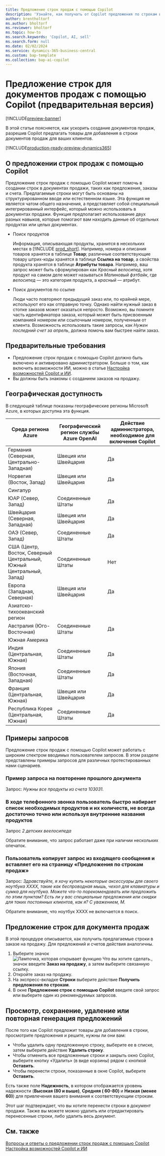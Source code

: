 ```yaml
---
title: Предложение строк продаж с помощью Copilot
description: 'Узнайте, как получать от Copilot предложения по строкам в заказах на продажу.'
author: brentholtorf
ms.author: bholtorf
ms.reviewer: bholtorf
ms.topic: how-to
ms.search.keywords: 'Copilot, AI, sell'
ms.search.form: null
ms.date: 02/02/2024
ms.service: dynamics-365-business-central
ms.custom: bap-template
ms.collection: bap-ai-copilot
---
```


# <a name="suggest-lines-on-sales-documents-with-copilot-preview"></a>Предложение строк для документов продаж с помощью Copilot (предварительная версия)

[!INCLUDE[preview-banner](includes/preview-banner.md)]

В этой статье поясняется, как ускорить создание документов продаж, разрешив Copilot предлагать товары для добавления в строки документов продаж для ваших клиентов.

[!INCLUDE[production-ready-preview-dynamics365](includes/production-ready-preview-dynamics365.md)]

## <a name="about-sales-line-suggestions-with-copilot"></a>О предложении строк продаж с помощью Copilot

Предложение строк продаж с помощью Copilot может помочь в создании строк в документах продажи, таких как предложения, заказы и счета. Предлагаемые строки могут быть основаны на структурированном вводе или естественном языке. Эта функция не является чатом общего назначения, а представляет собой специальный интегрированный интерфейс, который можно использовать в документах продажи. Функция предполагает использование двух разных навыков, которые помогают вам находить данные об отдельных продуктах или целых документах.

* Поиск продуктов

  Информация, описывающая продукты, хранится в нескольких местах в [!INCLUDE [prod_short](includes/prod_short.md)]. Например, номера и описания товаров хранятся в таблице **Товар**; различные соответствующие товару штрих-коды хранятся в таблице **Ссылка на товар**, а свойства продукта хранятся в таблице **Атрибуты товара**. Например, ваш запрос может быть сформулирован как *Красный велосипед*, хотя продукт на самом деле может называться *Малиновый фэтбайк*, где *велосипед* — это категория продукта, а *красный* — атрибут.

* Поиск документов по ссылке

  Люди часто повторяют предыдущий заказ или, по крайней мере, используют его как отправную точку. Однако найти нужный заказ в стопке заказов может оказаться непросто. Возможно, вы помните часть идентификатора заказа, который может быть присвоенным компанией номером или ссылочным номером, полученным от клиента. Возможность использовать такие запросы, как *Нужен последний счет за апрель*, должна помочь вам быстрее найти заказ.

## <a name="prerequisites"></a>Предварительные требования

* Предложение строк продаж с помощью Copilot должно быть включено и активировано администратором. Больше о том, как включить возможности ИИ, можно в статье [Настройка возможностей Copilot и ИИ](enable-ai.md).
* Вы должны быть знакомы с созданием заказов на продажу.

## <a name="geographic-availability"></a>Географическая доступность

В следующей таблице показаны географические регионы Microsoft Azure, в которых доступна эта функция.

|Среда региона Azure  |Географический регион службы Azure OpenAI   |Действие администратора, необходимое для включения Copilot  |
|---------|---------|---------|
|Германия (Северная, Центрально-Западная)     | Швеция или Швейцария        |  Да       |
|Норвегия (Восток, Запад)     | Швеция или Швейцария        | Да     |
|Сингапур     |         |         |
|ЮАР (Север, Запад)     |   Соединенные Штаты      |   Да      |
|Швейцария (Северная, Западная)     |  Швеция или Швейцария       |    Да     |
|ОАЭ (Север, Запад)     |    Соединенные Штаты     |   Да     |
|США (Центр, Восток, Северный Центральный, Южный Центральный, Запад)     |   Соединенные Штаты      |   Нет      |
|Европа (Западная, Северная)     |   Швеция или Швейцария      |   Да      |
|Азиатско-тихоокеанский регион     |         |         |
|Австралия (Юго-Восточная)     |   Соединенные Штаты      |    Да     |
|Южная Америка     |         |         |
|Индия (Центральная, Южная)     |    Соединенные Штаты     |   Да      |
|Япония (Восточная, Западная)     |    Соединенные Штаты     |    Да     |
|Франция (Центральная, Южная)     |    Швеция или Швейцария     |    Да     |
|Республика Корея (Центральная, Южная)     |    Соединенные Штаты     |    Да     |

## <a name="examples-of-prompts"></a>Примеры запросов

Предложение строк продаж с помощью Copilot может работать с широким спектром вводимых пользователем запросов. В этом разделе представлены примеры запросов для различных протестированных нами сценариев.

### <a name="sample-inquiry-to-repeat-the-past-document"></a>Пример запроса на повторение прошлого документа

Запрос: *Нужны все продукты из счета 103031.*

### <a name="during-phone-call-user-quickly-types-list-of-required-products-and-quantities-not-always-accurate-enough-or-using-internal-product-names"></a>В ходе телефонного звонка пользователь быстро набирает список необходимых продуктов и их количеств, не всегда достаточно точно или используя внутренние названия продуктов

Запрос *2 детских веелосипеда*

Обратите внимание, что запрос работает даже при наличии нескольких опечаток.

### <a name="a-user-copies-an-inquiry-from-an-inbound-communication-and-pastes-it-to-the-sales-lines-suggestions-page"></a>Пользователь копирует запрос из входящего сообщения и вставляет его на страницу «Предложения по строкам продаж»

Запрос: *Здравствуйте, я хочу купить некоторые аксессуары для своего ноутбука XXXX, такие как беспроводная мышь, чехол для клавиатуры и сумка для ноутбука. Можете что-то порекомендовать или предложить по этим пунктам? Есть ли у вас специальные предложения или скидки для таких постоянных клиентов, как я? С уважением, М.*

Обратите внимание, что ноутбук XXXX не включается в поиск.

## <a name="suggest-lines-on-a-sales-document"></a>Предложение строк для документа продаж

В этой процедуре описывается, как получить предлагаемые строки в заказе на продажу. Для предложений и счетов действия аналогичны.

1. Выберите значок ![Лампочка, которая открывает функцию Что вы хотите сделать.](media/ui-search/search_small.png "Что вы хотите сделать"), значок введите **Заказ на продажу**, а затем выберите связанную ссылку.
1. Откройте заказ на продажу.
1. На экспресс-вкладке **Строки** выберите действие **Получить предложения по строкам**.
1. В окне **Предложение строк с помощью Copilot** введите свой запрос или выберите один из рекомендуемых запросов.

## <a name="review-save-discard-or-regenerate-suggestions"></a>Просмотр, сохранение, удаление или повторная генерация предложений

После того как Copilot предложит товары для добавления в строки, просмотрите предложения и решите, нужны ли они вам:

* Чтобы удалить одну предложенную строку, выберите ее в списке, затем выберите действие **Удалить строку**.
* Чтобы отменить все предложенные строки и закрыть окно Copilot, выберите кнопку «Удалить» (в виде корзины) рядом с кнопкой **Оставить**.
* Чтобы перенести строки, показанные в окне Copilot, выберите **Оставить**. 

Есть также поле **Надежность**, в котором отображается уровень надежности (**Высокая (80 и выше)**, **Средняя ( 60-80)** и **Низкая (менее 60)**) для привлечения вашего внимания к соответствующим строкам.

Этот шаг подтверждает, что вы хотите перенести строки в документ продажи. Также вы можете можно удалить или отредактировать перенесенные строки, либо удалить весь документ.

## <a name="see-also"></a>См. также

[Вопросы и ответы о предложении строк продаж с помощью Copilot](faq-sales-suggest-sales-lines-with-copilot.md)
[Настройка возможностей Copilot и ИИ](enable-ai.md)
